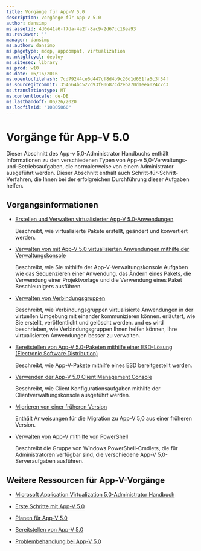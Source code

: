 ```yaml
---
title: Vorgänge für App-V 5.0
description: Vorgänge für App-V 5.0
author: dansimp
ms.assetid: 4d0d41a6-f7da-4a2f-8ac9-2d67cc18ea93
ms.reviewer: ''
manager: dansimp
ms.author: dansimp
ms.pagetype: mdop, appcompat, virtualization
ms.mktglfcycl: deploy
ms.sitesec: library
ms.prod: w10
ms.date: 06/16/2016
ms.openlocfilehash: 7cd79244ce6d447cf8d4b9c26d1d661fa5c3f54f
ms.sourcegitcommit: 354664bc527d93f80687cd2eba70d1eea024c7c3
ms.translationtype: MT
ms.contentlocale: de-DE
ms.lasthandoff: 06/26/2020
ms.locfileid: "10805060"
---
```

# Vorgänge für App-V 5.0


Dieser Abschnitt des App-v 5,0-Administrator Handbuchs enthält Informationen zu den verschiedenen Typen von App-v 5,0-Verwaltungs-und-Betriebsaufgaben, die normalerweise von einem Administrator ausgeführt werden. Dieser Abschnitt enthält auch Schritt-für-Schritt-Verfahren, die Ihnen bei der erfolgreichen Durchführung dieser Aufgaben helfen.

## Vorgangsinformationen


-   [Erstellen und Verwalten virtualisierter App-V 5.0-Anwendungen](creating-and-managing-app-v-50-virtualized-applications.md)

    Beschreibt, wie virtualisierte Pakete erstellt, geändert und konvertiert werden.

-   [Verwalten von mit App-V 5.0 virtualisierten Anwendungen mithilfe der Verwaltungskonsole](administering-app-v-50-virtual-applications-by-using-the-management-console.md)

    Beschreibt, wie Sie mithilfe der App-V-Verwaltungskonsole Aufgaben wie das Sequenzieren einer Anwendung, das Ändern eines Pakets, die Verwendung einer Projektvorlage und die Verwendung eines Paket Beschleunigers ausführen.

-   [Verwalten von Verbindungsgruppen](managing-connection-groups.md)

    Beschreibt, wie Verbindungsgruppen virtualisierte Anwendungen in der virtuellen Umgebung mit einander kommunizieren können. erläutert, wie Sie erstellt, veröffentlicht und gelöscht werden. und es wird beschrieben, wie Verbindungsgruppen Ihnen helfen können, Ihre virtualisierten Anwendungen besser zu verwalten.

-   [Bereitstellen von App-V 5.0-Paketen mithilfe einer ESD-Lösung (Electronic Software Distribution)](deploying-app-v-50-packages-by-using-electronic-software-distribution--esd-.md)

    Beschreibt, wie App-V-Pakete mithilfe eines ESD bereitgestellt werden.

-   [Verwenden der App-V 5.0 Client Management Console](using-the-app-v-50-client-management-console.md)

    Beschreibt, wie Client Konfigurationsaufgaben mithilfe der Clientverwaltungskonsole ausgeführt werden.

-   [Migrieren von einer früheren Version](migrating-from-a-previous-version-app-v-50.md)

    Enthält Anweisungen für die Migration zu App-V 5,0 aus einer früheren Version.

-   [Verwalten von App-V mithilfe von PowerShell](administering-app-v-by-using-powershell.md)

    Beschreibt die Gruppe von Windows PowerShell-Cmdlets, die für Administratoren verfügbar sind, die verschiedene App-V 5,0-Serveraufgaben ausführen.






## Weitere Ressourcen für App-V-Vorgänge


-   [Microsoft Application Virtualization 5,0-Administrator Handbuch](microsoft-application-virtualization-50-administrators-guide.md)

-   [Erste Schritte mit App-V 5.0](getting-started-with-app-v-50--rtm.md)

-   [Planen für App-V 5.0](planning-for-app-v-50-rc.md)

-   [Bereitstellen von App-V 5.0](deploying-app-v-50.md)

-   [Problembehandlung bei App-V 5.0](troubleshooting-app-v-50.md)

 

 





